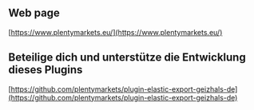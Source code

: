 ## Web page
 
[https://www.plentymarkets.eu/](https://www.plentymarkets.eu/)

## Beteilige dich und unterstütze die Entwicklung dieses Plugins

[https://github.com/plentymarkets/plugin-elastic-export-geizhals-de](https://github.com/plentymarkets/plugin-elastic-export-geizhals-de)
